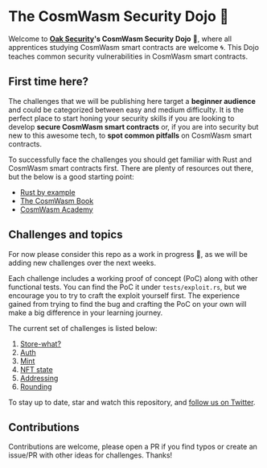 # The CosmWasm Security Dojo :japanese_castle:

Welcome to **[Oak Security](https://oaksecurity.io)'s CosmWasm Security Dojo** :japanese_castle:, where all apprentices studying CosmWasm smart contracts are welcome :cyclone:. This Dojo teaches common security vulnerabilities in CosmWasm smart contracts.

## First time here?

The challenges that we will be publishing here target a **beginner audience** and could be categorized between easy and medium difficulty. It is the perfect place to start honing your security skills if you are looking to develop **secure CosmWasm smart contracts** or, if you are into security but new to this awesome tech, to **spot common pitfalls** on CosmWasm smart contracts.

To successfully face the challenges you should get familiar with Rust and CosmWasm smart contracts first. There are plenty of resources out there, but the below is a good starting point:

- [Rust by example](https://doc.rust-lang.org/rust-by-example/index.html)
- [The CosmWasm Book](https://book.cosmwasm.com/)
- [CosmWasm Academy](https://cosmwasm.getlearnworlds.com/)

## Challenges and topics

For now please consider this repo as a work in progress :construction:, as we will be adding new challenges over the next weeks.

Each challenge includes a working proof of concept (PoC) along with other functional tests. You can find the PoC it under `tests/exploit.rs`, but we encourage you to try to craft the exploit yourself first. The experience gained from trying to find the bug and crafting the PoC on your own will make a big difference in your learning journey.

The current set of challenges is listed below:

1. [Store-what?](/challenges/01-storewhat)
2. [Auth](/challenges/02-auth)
3. [Mint](/challenges/03-mint)
4. [NFT state](/challenges/04-nft)
5. [Addressing](/challenges/05-addressing)
6. [Rounding](/challenges/06-rounding)

To stay up to date, star and watch this repository, and [follow us on Twitter](https://twitter.com/SecurityOak).

## Contributions

Contributions are welcome, please open a PR if you find typos or create an issue/PR with other ideas for challenges. Thanks!
